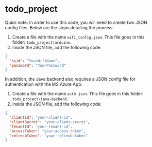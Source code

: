 # todo_project
Quick note: In order to use this code, you will need to create two JSON config files. Below are the steps detailing the process:

1. Create a file with the name ```wifi_config.json```. This file goes in this folder: ```todo_project\arduino```.
2. Inside the JSON file, add the following code:
```json /
{
  "ssid": "YourWifiName",
  "password": "YourPassword"
} 
```
In addition, the Java backend also requires a JSON config file for authentication with the MS Azure App:
1. Create a file with the name ```auth.json```. This file goes in this folder: ```todo_project\java-backend```.
2. Inside the JSON file, add the following code:
```json /
{
  "clientId": "your-client-id",
  "clientSecret": "your-client-secret",
  "tenantId": "your-tenant-id",
  "accessToken": "your-access-token",
  "refreshToken": "your-refresh-token"
}
```

